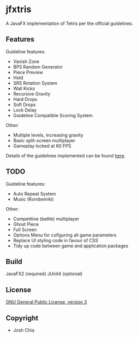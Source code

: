 # jfxtris

A JavaFX implementation of Tetris per the official guidelines.

## Features

Guideline features:
- Vanish Zone
- BPS Random Generator
- Piece Preview
- Hold
- SRS Rotation System
- Wall Kicks
- Recursive Gravity
- Hard Drops
- Soft Drops
- Lock Delay
- Guideline Compatible Scoring System

Other:
- Multiple levels, increasing gravity
- Basic split-screen multiplayer
- Gameplay locked at 60 FPS

Details of the guidelines implemented can be found [here](http://tetrisconcept.net/wiki/Tetris_Guideline).

## TODO

Guideline features:
- Auto Repeat System
- Music (Korobeiniki)

Other:
- Competitive (battle) multiplayer
- Ghost Piece
- Full Screen
- Options Menu for cofiguring all game parameters
- Replace UI styling code in favour of CSS
- Tidy up code between game and application packages

## Build

JavaFX2 (required)
JUnit4 (optional)

## License

[GNU General Public License, version 3](http://www.gnu.org/licenses/gpl.html)

## Copyright

- Josh Chia